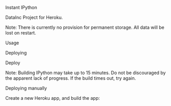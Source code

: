 Instant IPython

DataInc Project for Heroku.

Note: There is currently no provision for permanent storage. All data will be lost on restart.

Usage

Deploying

Deploy

Note: Building IPython may take up to 15 minutes. Do not be discouraged by the apparent lack of progress. If the build times out, try again.

Deploying manually

Create a new Heroku app, and build the app:
